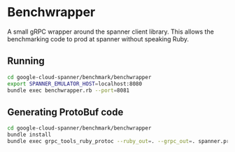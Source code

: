 # Benchwrapper

A small gRPC wrapper around the spanner client library. This allows the
benchmarking code to prod at spanner without speaking Ruby.

## Running

```bash
cd google-cloud-spanner/benchmark/benchwrapper
export SPANNER_EMULATOR_HOST=localhost:8080
bundle exec benchwrapper.rb --port=8081
```

## Generating ProtoBuf code

```bash
cd google-cloud-spanner/benchmark/benchwrapper
bundle install
bundle exec grpc_tools_ruby_protoc --ruby_out=. --grpc_out=. spanner.proto
```

